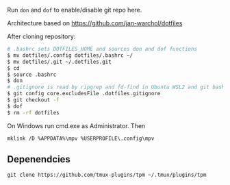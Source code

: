 Run `don` and `dof` to enable/disable git repo here.

Architecture based on https://github.com/jan-warchol/dotfiles

After cloning repository:

```bash
# .bashrc sets DOTFILES_HOME and sources don and dof functions
$ mv dotfiles/.config dotfiles/.bashrc ~/
$ mv dotfiles/.git ~/.dotfiles.git
$ cd
$ source .bashrc
$ don
# .gitignore is read by ripgrep and fd-find in Ubuntu WSL2 and git bash, so I need to use different file name
$ git config core.excludesFile .dotfiles.gitignore
$ git checkout -f
$ dof
$ rm -rf dotfiles
```

On Windows run cmd.exe as Administrator. Then

```
mklink /D %APPDATA%\mpv %USERPROFILE\.config\mpv
```

## Depenendcies

`git clone https://github.com/tmux-plugins/tpm ~/.tmux/plugins/tpm`

